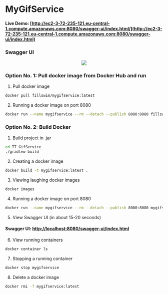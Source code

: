 # MyGifService

#### Live Demo: [http://ec2-3-72-235-121.eu-central-1.compute.amazonaws.com:8080/swagger-ui/index.html/](http://ec2-3-72-235-121.eu-central-1.compute.amazonaws.com:8080/swagger-ui/index.html)

### Swagger UI
<p align="center">
  <img src="images/Swagger_UI.gif"/>
</p>

### Option No. 1: Pull docker image from Docker Hub and run
1. Pull docker image
```bash
docker pull fillswim/mygifservice:latest
```
2. Running a docker image on port 8080
```bash
docker run --name mygifservice --rm --detach --publish 8080:8080 fillswim/mygifservice:latest
```

### Option No. 2: Build Docker
1. Build project in .jar
```bash
cd TT_GifService
./gradlew build
```
2. Creating a docker image
```bash
docker build -t mygifservice:latest .
```
3. Viewing laughing docker images
```bash
docker images
```
4. Running a docker image on port 8080
```bash
docker run --name mygifservice --rm --detach --publish 8080:8080 mygifservice:latest
```
5. View Swagger UI (in about 15-20 seconds)
#### Swagger UI: [http://localhost:8080/swagger-ui/index.html](http://localhost:8080/swagger-ui/index.html)
6. View running containers
```bash
docker container ls
```
7. Stopping a running container
```bash
docker stop mygifservice
```
8. Delete a docker image
```bash
docker rmi -f mygifservice:latest
```